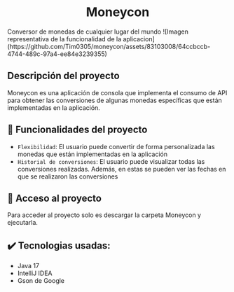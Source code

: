 <h1 align="center"><strong>Moneycon</strong></h1>
Conversor de monedas de cualquier lugar del mundo
![Imagen representativa de la funcionalidad de la aplicacion](https://github.com/Tim0305/moneycon/assets/83103008/64ccbccb-4744-489c-97a4-ee84e3239355)

## Descripción del proyecto
Moneycon es una aplicación de consola que implementa el consumo de API para obtener las conversiones de algunas monedas específicas que están implementadas en la aplicación.

## :hammer: Funcionalidades del proyecto
- `Flexibilidad`: El usuario puede convertir de forma personalizada las monedas que están implementadas en la aplicación
- `Historial de conversiones`: El usuario puede visualizar todas las conversiones realizadas. Además, en estas se pueden ver las fechas en que se realizaron las conversiones

## 📂 Acceso al proyecto
Para acceder al proyecto solo es descargar la carpeta Moneycon y ejecutarla.

## ✔️ Tecnologias usadas:
- Java 17
- IntelliJ IDEA
- Gson de Google
